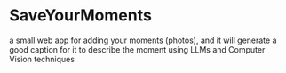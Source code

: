 # SaveYourMoments
a small web app for adding your moments (photos), and it will generate a good caption for it to describe the moment using LLMs and Computer Vision techniques  

